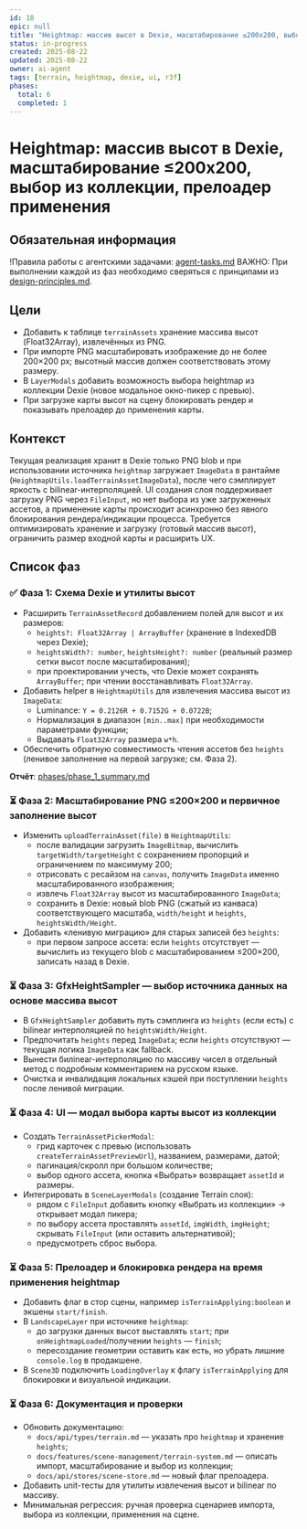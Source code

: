 ```yaml
---
id: 18
epic: null
title: "Heightmap: массив высот в Dexie, масштабирование ≤200x200, выбор из коллекции, прелоадер применения"
status: in-progress
created: 2025-08-22
updated: 2025-08-22
owner: ai-agent
tags: [terrain, heightmap, dexie, ui, r3f]
phases:
  total: 6
  completed: 1
---
```


# Heightmap: массив высот в Dexie, масштабирование ≤200x200, выбор из коллекции, прелоадер применения

## Обязательная информация
!Правила работы с агентскими задачами: [agent-tasks.md](../../../../docs/development/workflows/agent-tasks.md)
ВАЖНО: При выполнении каждой из фаз необходимо сверяться с принципами из [design-principles.md](../../../../docs/architecture/design-principles.md).

## Цели
- Добавить к таблице `terrainAssets` хранение массива высот (Float32Array), извлечённых из PNG.
- При импорте PNG масштабировать изображение до не более 200×200 px; высотный массив должен соответствовать этому размеру.
- В `LayerModals` добавить возможность выбора heightmap из коллекции Dexie (новое модальное окно-пикер с превью).
- При загрузке карты высот на сцену блокировать рендер и показывать прелоадер до применения карты.

## Контекст
Текущая реализация хранит в Dexie только PNG blob и при использовании источника `heightmap` загружает `ImageData` в рантайме (`HeightmapUtils.loadTerrainAssetImageData`), после чего сэмплирует яркость с bilinear-интерполяцией. UI создания слоя поддерживает загрузку PNG через `FileInput`, но нет выбора из уже загруженных ассетов, а применение карты происходит асинхронно без явного блокирования рендера/индикации процесса. Требуется оптимизировать хранение и загрузку (готовый массив высот), ограничить размер входной карты и расширить UX.

## Список фаз

### ✅ Фаза 1: Схема Dexie и утилиты высот
- Расширить `TerrainAssetRecord` добавлением полей для высот и их размеров:
  - `heights?: Float32Array | ArrayBuffer` (хранение в IndexedDB через Dexie);
  - `heightsWidth?: number`, `heightsHeight?: number` (реальный размер сетки высот после масштабирования);
  - при проектировании учесть, что Dexie может сохранять `ArrayBuffer`; при чтении восстанавливать `Float32Array`.
- Добавить helper в `HeightmapUtils` для извлечения массива высот из `ImageData`:
  - Luminance: `Y = 0.2126R + 0.7152G + 0.0722B`;
  - Нормализация в диапазон `[min..max]` при необходимости параметрами функции;
  - Выдавать `Float32Array` размера `w*h`.
- Обеспечить обратную совместимость чтения ассетов без `heights` (ленивое заполнение на первой загрузке; см. Фаза 2).

**Отчёт**: [phases/phase_1_summary.md](phases/phase_1_summary.md)

### ⏳ Фаза 2: Масштабирование PNG ≤200×200 и первичное заполнение высот
- Изменить `uploadTerrainAsset(file)` в `HeightmapUtils`:
  - после валидации загрузить `ImageBitmap`, вычислить `targetWidth/targetHeight` с сохранением пропорций и ограничением по максимуму 200;
  - отрисовать с ресайзом на `canvas`, получить `ImageData` именно масштабированного изображения;
  - извлечь `Float32Array` высот из масштабированного `ImageData`;
  - сохранить в Dexie: новый blob PNG (сжатый из канваса) соответствующего масштаба, `width/height` и `heights`, `heightsWidth/Height`.
- Добавить «ленивую миграцию» для старых записей без `heights`:
  - при первом запросе ассета: если `heights` отсутствует — вычислить из текущего blob с масштабированием ≤200×200, записать назад в Dexie.

### ⏳ Фаза 3: GfxHeightSampler — выбор источника данных на основе массива высот
- В `GfxHeightSampler` добавить путь сэмплинга из `heights` (если есть) с bilinear интерполяцией по `heightsWidth/Height`.
- Предпочитать `heights` перед `ImageData`; если `heights` отсутствуют — текущая логика `ImageData` как fallback.
- Вынести билinear-интерполяцию по массиву чисел в отдельный метод с подробным комментарием на русском языке.
- Очистка и инвалидация локальных кэшей при поступлении `heights` после ленивой миграции.

### ⏳ Фаза 4: UI — модал выбора карты высот из коллекции
- Создать `TerrainAssetPickerModal`:
  - грид карточек с превью (использовать `createTerrainAssetPreviewUrl`), названием, размерами, датой;
  - пагинация/скролл при большом количестве;
  - выбор одного ассета, кнопка «Выбрать» возвращает `assetId` и размеры.
- Интегрировать в `SceneLayerModals` (создание Terrain слоя):
  - рядом с `FileInput` добавить кнопку «Выбрать из коллекции» → открывает модал пикера;
  - по выбору ассета проставлять `assetId`, `imgWidth`, `imgHeight`; скрывать `FileInput` (или оставить альтернативой);
  - предусмотреть сброс выбора.

### ⏳ Фаза 5: Прелоадер и блокировка рендера на время применения heightmap
- Добавить флаг в стор сцены, например `isTerrainApplying:boolean` и экшены `start/finish`.
- В `LandscapeLayer` при источнике `heightmap`:
  - до загрузки данных высот выставлять `start`; при `onHeightmapLoaded`/получении `heights` — `finish`;
  - пересоздание геометрии оставить как есть, но убрать лишние `console.log` в продакшене.
- В `Scene3D` подключить `LoadingOverlay` к флагу `isTerrainApplying` для блокировки и визуальной индикации.

### ⏳ Фаза 6: Документация и проверки
- Обновить документацию:
  - `docs/api/types/terrain.md` — указать про `heightmap` и хранение `heights`;
  - `docs/features/scene-management/terrain-system.md` — описать импорт, масштабирование и выбор из коллекции;
  - `docs/api/stores/scene-store.md` — новый флаг прелоадера.
- Добавить unit-тесты для утилиты извлечения высот и bilinear по массиву.
- Минимальная регрессия: ручная проверка сценариев импорта, выбора из коллекции, применения на сцене.
